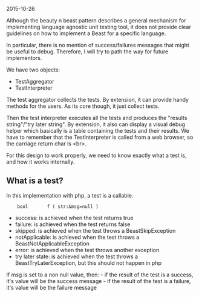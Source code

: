 2015-10-26



Although the beauty n beast pattern describes a general mechanism for implementing language agnostic unit testing tool,
it does not provide clear guidelines on how to implement a Beast for a specific language.


In particular, there is no mention of success/failures messages that might be useful to debug.
Therefore, I will try to path the way for future implementors.


We have two objects:


- TestAggregator
- TestInterpreter


The test aggregator collects the tests.
By extension, it can provide handy methods for the users.
As its core though, it just collect tests.

Then the test interpreter executes all the tests and produces the "results string"/"try later string".
By extension, it also can display a visual debug helper which basically is a table containing the tests and their results.
We have to remember that the TestInterpreter is called from a web browser, so the carriage return char is \<br>.
 
 
 

For this design to work properly, we need to know exactly what a test is, and
how it works internally.



What is a test?
------------------

In this implementation with php, a test is a callable.



        bool       f ( str:&msg=null )
        
- success: is achieved when the test returns true
- failure: is achieved when the test returns false
- skipped: is achieved when the test throws a BeastSkipException
- notApplicable: is achieved when the test throws a BeastNotApplicableException
- error: is achieved when the test throws another exception
- try later state: is achieved when the test throws a BeastTryLaterException, but this should not happen in php

If msg is set to a non null value, then:
    - if the result of the test is a success, it's value will be the success message
    - if the result of the test is a failure, it's value will be the failure message



